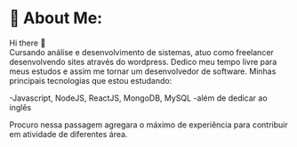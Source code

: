 # 💫 About Me:
Hi there 👋<br>Cursando análise e desenvolvimento de sistemas, atuo como freelancer desenvolvendo sites através do wordpress.
Dedico meu tempo livre para meus estudos e assim me tornar um desenvolvedor de software.
Minhas principais tecnologias que estou estudando: 

-Javascript, NodeJS, ReactJS, MongoDB, MySQL
-além de dedicar ao inglês

Procuro nessa passagem agregara o máximo de experiência para contribuir em atividade de diferentes área.




